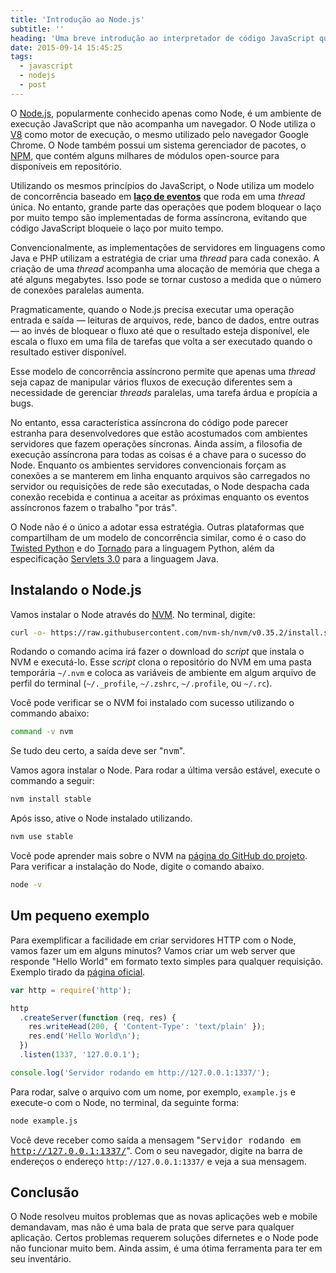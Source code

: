 ```yaml
---
title: 'Introdução ao Node.js'
subtitle: ''
heading: 'Uma breve introdução ao interpretador de código JavaScript que não precisa de um navegador.'
date: 2015-09-14 15:45:25
tags:
  - javascript
  - nodejs
  - post
---
```


O [Node.js](https://nodejs.org/), popularmente conhecido apenas como Node, é um
ambiente de execução JavaScript que não acompanha um navegador. O Node utiliza o
[V8](https://developers.google.com/v8/) como motor de execução, o mesmo
utilizado pelo navegador Google Chrome. O Node também possui um sistema
gerenciador de pacotes, o [NPM](https://www.npmjs.com/), que contém alguns
milhares de módulos open-source para disponíveis em repositório.

Utilizando os mesmos princípios do JavaScript, o Node utiliza um modelo de
concorrência baseado em
**[laço de eventos](https://pt.wikipedia.org/wiki/La%C3%A7o_de_eventos)** que
roda em uma _thread_ única. No entanto, grande parte das operações que podem
bloquear o laço por muito tempo são implementadas de forma assíncrona, evitando
que código JavaScript bloqueie o laço por muito tempo.

Convencionalmente, as implementações de servidores em linguagens como Java e PHP
utilizam a estratégia de criar uma _thread_ para cada conexão. A criação de uma
_thread_ acompanha uma alocação de memória que chega a até alguns megabytes.
Isso pode se tornar custoso a medida que o número de conexões paralelas aumenta.

Pragmaticamente, quando o Node.js precisa executar uma operação entrada e saída
— leituras de arquivos, rede, banco de dados, entre outras — ao invés de
bloquear o fluxo até que o resultado esteja disponível, ele escala o fluxo em
uma fila de tarefas que volta a ser executado quando o resultado estiver
disponível.

Esse modelo de concorrência assíncrono permite que apenas uma _thread_ seja
capaz de manipular vários fluxos de execução diferentes sem a necessidade de
gerenciar _threads_ paralelas, uma tarefa árdua e propícia a bugs.

No entanto, essa característica assíncrona do código pode parecer estranha para
desenvolvedores que estão acostumados com ambientes servidores que fazem
operações síncronas. Ainda assim, a filosofia de execução assíncrona para todas
as coisas é a chave para o sucesso do Node. Enquanto os ambientes servidores
convencionais forçam as conexões a se manterem em linha enquanto arquivos são
carregados no servidor ou requisições de rede são executadas, o Node despacha
cada conexão recebida e continua a aceitar as próximas enquanto os eventos
assíncronos fazem o trabalho "por trás".

O Node não é o único a adotar essa estratégia. Outras plataformas que
compartilham de um modelo de concorrência similar, como é o caso do
[Twisted Python](https://twistedmatrix.com/trac/) e do
[Tornado](http://www.tornadoweb.org/en/stable/) para a linguagem Python, além da
especificação
[Servlets 3.0](http://www.javabeat.net/asynchronous-servlet-servlet-3-0/) para a
linguagem Java.

## Instalando o Node.js

Vamos instalar o Node através do [NVM](https://github.com/creationix/nvm). No
terminal, digite:

```bash
curl -o- https://raw.githubusercontent.com/nvm-sh/nvm/v0.35.2/install.sh |
```

Rodando o comando acima irá fazer o download do _script_ que instala o NVM e
executá-lo. Esse _script_ clona o repositório do NVM em uma pasta temporária
`~/.nvm` e coloca as variáveis de ambiente em algum arquivo de perfil do
terminal (`~/._profile`, `~/.zshrc`, `~/.profile`, ou `~/.rc`).

Você pode verificar se o NVM foi instalado com sucesso utilizando o commando abaixo:

```bash
command -v nvm
```

Se tudo deu certo, a saída deve ser "<samp>nvm</samp>".

Vamos agora instalar o Node. Para rodar a última versão estável, execute o
commando a seguir:

```bash
nvm install stable
```

Após isso, ative o Node instalado utilizando.

```bash
nvm use stable
```

Você pode aprender mais sobre o NVM na
[página do GitHub do projeto](https://github.com/nvm-sh/nvm). Para verificar a
instalação do Node, digite o comando abaixo.

```bash
node -v
```

## Um pequeno exemplo

Para exemplificar a facilidade em criar servidores HTTP com o Node, vamos fazer
um em alguns minutos? Vamos criar um web server que responde "Hello World" em
formato texto simples para qualquer requisição. Exemplo tirado da
[página oficial](https://nodejs.org/).

```js
var http = require('http');

http
  .createServer(function (req, res) {
    res.writeHead(200, { 'Content-Type': 'text/plain' });
    res.end('Hello World\n');
  })
  .listen(1337, '127.0.0.1');

console.log('Servidor rodando em http://127.0.0.1:1337/');
```

Para rodar, salve o arquivo com um nome, por exemplo, `example.js` e execute-o
com o Node, no terminal, da seguinte forma:

```bash
node example.js
```

Você deve receber como saída a mensagem "<samp>Servidor rodando em
http://127.0.0.1:1337/</samp>". Com o seu navegador, digite na barra de
endereços o endereço `http://127.0.0.1:1337/` e veja a sua mensagem.

## Conclusão

O Node resolveu muitos problemas que as novas aplicações web e mobile
demandavam, mas não é uma bala de prata que serve para qualquer aplicação.
Certos problemas requerem soluções difernetes e o Node pode não funcionar muito
bem. Ainda assim, é uma ótima ferramenta para ter em seu inventário.
